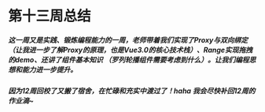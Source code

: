# 第十三周总结

#####       这一周又是实践、锻炼编程能力的一周，老师带着我们实现了Proxy与双向绑定（让我进一步了解Proxy的原理，也是Vue3.0的核心技术栈）、Range实现拖拽的demo、还讲了组件基本知识 （罗列轮播组件需要考虑到什么）。让我们编程思想和能力进一步提升。



##### 因为12周回校了又搬了宿舍，在忙碌和充实中渡过了！haha 我会尽快补回12周的作业滴~

##### 
